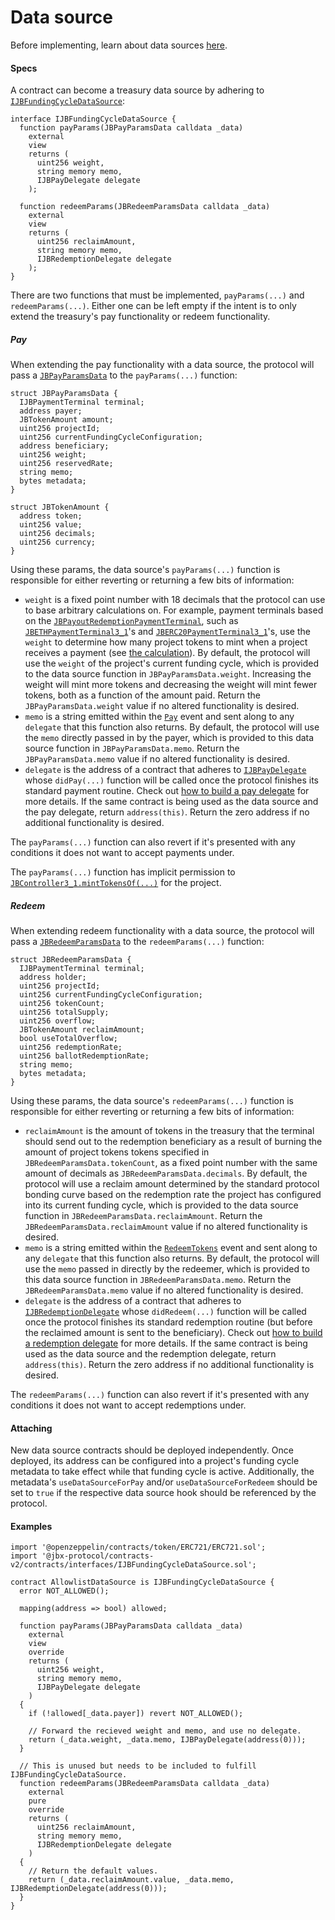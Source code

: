 # Data source

Before implementing, learn about data sources [here](/dev/learn/glossary/data-source.md).
#### Specs

A contract can become a treasury data source by adhering to [`IJBFundingCycleDataSource`](/dev/api/interfaces/ijbfundingcycledatasource.md):

```
interface IJBFundingCycleDataSource {
  function payParams(JBPayParamsData calldata _data)
    external
    view
    returns (
      uint256 weight,
      string memory memo,
      IJBPayDelegate delegate
    );

  function redeemParams(JBRedeemParamsData calldata _data)
    external
    view
    returns (
      uint256 reclaimAmount,
      string memory memo,
      IJBRedemptionDelegate delegate
    );
}
```

There are two functions that must be implemented, `payParams(...)` and `redeemParams(...)`. Either one can be left empty if the intent is to only extend the treasury's pay functionality or redeem functionality.

##### Pay

When extending the pay functionality with a data source, the protocol will pass a [`JBPayParamsData`](/dev/api/data-structures/jbpayparamsdata.md) to the `payParams(...)` function:

```
struct JBPayParamsData {
  IJBPaymentTerminal terminal;
  address payer;
  JBTokenAmount amount;
  uint256 projectId;
  uint256 currentFundingCycleConfiguration;
  address beneficiary;
  uint256 weight;
  uint256 reservedRate;
  string memo;
  bytes metadata;
}
```

```
struct JBTokenAmount {
  address token;
  uint256 value;
  uint256 decimals;
  uint256 currency;
}
```

Using these params, the data source's `payParams(...)` function is responsible for either reverting or returning a few bits of information:

* `weight` is a fixed point number with 18 decimals that the protocol can use to base arbitrary calculations on. For example, payment terminals based on the [`JBPayoutRedemptionPaymentTerminal`](/dev/api/contracts/or-payment-terminals/or-abstract/jbpayoutredemptionpaymentterminal), such as [`JBETHPaymentTerminal3_1`](/dev/api/contracts/or-payment-terminals/jbethpaymentterminal3_1/)'s and [`JBERC20PaymentTerminal3_1`](/dev/api/contracts/or-payment-terminals/jberc20paymentterminal3_1/)'s, use the `weight` to determine how many project tokens to mint when a project receives a payment (see [the calculation](/dev/api/contracts/jbsingletokenpaymentterminalstore3_1/#recordpaymentfrom)). By default, the protocol will use the `weight` of the project's current funding cycle, which is provided to the data source function in `JBPayParamsData.weight`. Increasing the weight will mint more tokens and decreasing the weight will mint fewer tokens, both as a function of the amount paid. Return the `JBPayParamsData.weight` value if no altered functionality is desired.
* `memo` is a string emitted within the [`Pay`](/dev/api/contracts/or-payment-terminals/or-abstract/jbpayoutredemptionpaymentterminal/events/pay.md) event and sent along to any `delegate` that this function also returns. By default, the protocol will use the `memo` directly passed in by the payer, which is provided to this data source function in `JBPayParamsData.memo`. Return the `JBPayParamsData.memo` value if no altered functionality is desired.
* `delegate` is the address of a contract that adheres to [`IJBPayDelegate`](/dev/api/interfaces/ijbpaydelegate.md) whose `didPay(...)` function will be called once the protocol finishes its standard payment routine. Check out [how to build a pay delegate](/dev/build/treasury-extensions/pay-delegate.md) for more details. If the same contract is being used as the data source and the pay delegate, return `address(this)`. Return the zero address if no additional functionality is desired.

The `payParams(...)` function can also revert if it's presented with any conditions it does not want to accept payments under. 

The `payParams(...)` function has implicit permission to [`JBController3_1.mintTokensOf(...)`](/dev/api/contracts/or-controllers/jbcontroller3_1/#minttokensof) for the project.

##### Redeem
 
When extending redeem functionality with a data source, the protocol will pass a [`JBRedeemParamsData`](/dev/api/data-structures/jbredeemparamsdata.md) to the `redeemParams(...)` function:

```
struct JBRedeemParamsData {
  IJBPaymentTerminal terminal;
  address holder;
  uint256 projectId;
  uint256 currentFundingCycleConfiguration;
  uint256 tokenCount;
  uint256 totalSupply;
  uint256 overflow;
  JBTokenAmount reclaimAmount;
  bool useTotalOverflow;
  uint256 redemptionRate;
  uint256 ballotRedemptionRate;
  string memo;
  bytes metadata;
}
```

Using these params, the data source's `redeemParams(...)` function is responsible for either reverting or returning a few bits of information:

* `reclaimAmount` is the amount of tokens in the treasury that the terminal should send out to the redemption beneficiary as a result of burning the amount of project tokens tokens specified in `JBRedeemParamsData.tokenCount`, as a fixed point number with the same amount of decimals as `JBRedeemParamsData.decimals`. By default, the protocol will use a reclaim amount determined by the standard protocol bonding curve based on the redemption rate the project has configured into its current funding cycle, which is provided to the data source function in `JBRedeemParamsData.reclaimAmount`. Return the `JBRedeemParamsData.reclaimAmount` value if no altered functionality is desired.
* `memo` is a string emitted within the [`RedeemTokens`](/dev/api/contracts/or-payment-terminals/or-abstract/jbpayoutredemptionpaymentterminal/events/redeemtokens.md) event and sent along to any `delegate` that this function also returns. By default, the protocol will use the `memo` passed in directly by the redeemer, which is provided to this data source function in `JBRedeemParamsData.memo`. Return the `JBRedeemParamsData.memo` value if no altered functionality is desired.
* `delegate` is the address of a contract that adheres to [`IJBRedemptionDelegate`](/dev/api/interfaces/ijbredemptiondelegate.md) whose `didRedeem(...)` function will be called once the protocol finishes its standard redemption routine (but before the reclaimed amount is sent to the beneficiary). Check out [how to build a redemption delegate](/dev/build/treasury-extensions/redemption-delegate.md) for more details. If the same contract is being used as the data source and the redemption delegate, return `address(this)`. Return the zero address if no additional functionality is desired.

The `redeemParams(...)` function can also revert if it's presented with any conditions it does not want to accept redemptions under. 

#### Attaching

New data source contracts should be deployed independently. Once deployed, its address can be configured into a project's funding cycle metadata to take effect while that funding cycle is active. Additionally, the metadata's `useDataSourceForPay` and/or `useDataSourceForRedeem` should be set to `true` if the respective data source hook should be referenced by the protocol.


#### Examples

```
import '@openzeppelin/contracts/token/ERC721/ERC721.sol';
import '@jbx-protocol/contracts-v2/contracts/interfaces/IJBFundingCycleDataSource.sol';

contract AllowlistDataSource is IJBFundingCycleDataSource {
  error NOT_ALLOWED();

  mapping(address => bool) allowed;

  function payParams(JBPayParamsData calldata _data)
    external
    view
    override
    returns (
      uint256 weight,
      string memory memo,
      IJBPayDelegate delegate
    )
  {
    if (!allowed[_data.payer]) revert NOT_ALLOWED();

    // Forward the recieved weight and memo, and use no delegate.
    return (_data.weight, _data.memo, IJBPayDelegate(address(0)));
  }
  
  // This is unused but needs to be included to fulfill IJBFundingCycleDataSource.
  function redeemParams(JBRedeemParamsData calldata _data)
    external
    pure
    override
    returns (
      uint256 reclaimAmount,
      string memory memo,
      IJBRedemptionDelegate delegate
    )
  {
    // Return the default values.
    return (_data.reclaimAmount.value, _data.memo, IJBRedemptionDelegate(address(0)));
  }
}
```
